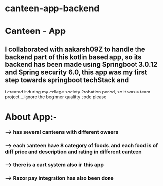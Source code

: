 # canteen-app-backend
# Canteen - App
## I collaborated with aakarsh09Z to handle the backend part of this kotlin based app, so its backend has been made using Springboot 3.0.12 and Spring security 6.0, this app was my first step towards springboot techStack and 
i created it during my college society Probation period, so it was a team project....ignore the beginner qualitty code please

# About App:-
### --> has several canteens with different owners
### --> each canteen have 8 category of foods, and each food is of diff price and description and rating in different canteen
### -->  there is a cart system also in this app
### --> Razor pay integration has also been done
